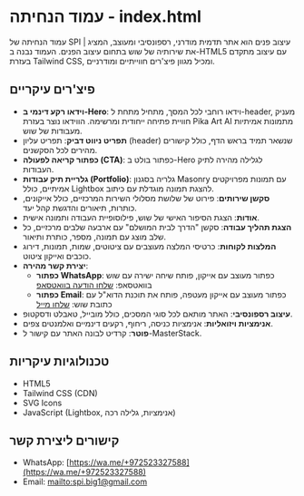
# עמוד הנחיתה - index.html

עמוד הנחיתה של SPI | עיצוב פנים הוא אתר תדמית מודרני, רספונסיבי ומעוצב, המציג את שירותיה של שוש בתחום עיצוב הפנים. העמוד נבנה ב-HTML5 עם עיצוב מתקדם בעזרת Tailwind CSS, ומכיל מגוון פיצ'רים חווייתיים ומודרניים.

## פיצ'רים עיקריים

- **וידאו רקע דינמי ב-Hero**: וידאו רוחבי לכל המסך, מתחיל מתחת ל-header, מעניק חוויית פתיחה ייחודית ומרשימה. הווידאו נוצר בעזרת Pika Art AI מתמונות אמיתיות מעבודות של שוש.
- **תפריט ניווט דביק**: תפריט עליון (header) שנשאר תמיד בראש הדף, כולל קישורים מהירים לכל הסקשנים.
- **כפתור קריאה לפעולה (CTA)**: כפתור בולט ב-Hero לגלילה מהירה לתיק העבודות.
- **גלריית תיק עבודות (Portfolio)**: גלריה בסגנון Masonry עם תמונות מפרויקטים אמיתיים, כולל Lightbox להצגת תמונה מוגדלת עם כיתוב.
- **סקשן שירותים**: פירוט של שלושת מסלולי השירות המרכזיים, כולל אייקונים, כותרות, תיאורים והדגשת קהל יעד.
- **אודות**: הצגת הסיפור האישי של שוש, פילוסופיית העבודה ותמונה אישית.
- **הצגת תהליך עבודה**: סקשן "הדרך לבית המושלם" עם ארבעה שלבים מרכזיים, כל שלב מוצג עם תמונה, מספר, כותרת ותיאור.
- **המלצות לקוחות**: כרטיסי המלצה מעוצבים עם ציטוטים, שמות, תמונות, דירוג כוכבים ואייקון ציטוט.
- **יצירת קשר מהירה**:
  - **כפתור WhatsApp**: כפתור מעוצב עם אייקון, פותח שיחה ישירה עם שוש בוואטסאפ: [שלחו הודעה בוואטסאפ](https://wa.me/+972523327588)
  - **כפתור Email**: כפתור מעוצב עם אייקון מעטפה, פותח את תוכנת הדוא"ל עם כתובת שוש: [שלחו מייל](mailto:spi.big1@gmail.com)
- **עיצוב רספונסיבי**: האתר מותאם לכל סוגי המסכים, כולל מובייל, טאבלט ודסקטופ.
- **אנימציות ויזואליות**: אנימציות כניסה, ריחוף, רקעים דינמיים ואלמנטים צפים.
- **פוטר**: קרדיט לבונה האתר עם קישור ל-MasterStack.

## טכנולוגיות עיקריות
- HTML5
- Tailwind CSS (CDN)
- SVG Icons
- JavaScript (Lightbox, אנימציות, גלילה רכה)

## קישורים ליצירת קשר
- WhatsApp: [https://wa.me/+972523327588](https://wa.me/+972523327588)
- Email: [mailto:spi.big1@gmail.com](mailto:spi.big1@gmail.com)
